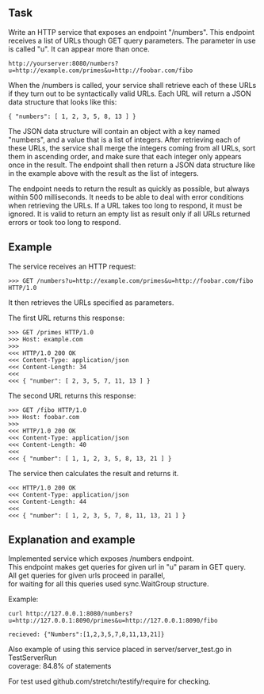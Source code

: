 Task
----

Write an HTTP service that exposes an endpoint "/numbers". This endpoint receives a list of URLs 
though GET query parameters. The parameter in use is called "u". It can appear 
more than once.

	http://yourserver:8080/numbers?u=http://example.com/primes&u=http://foobar.com/fibo

When the /numbers is called, your service shall retrieve each of these URLs if 
they turn out to be syntactically valid URLs. Each URL will return a JSON data 
structure that looks like this:

	{ "numbers": [ 1, 2, 3, 5, 8, 13 ] }

The JSON data structure will contain an object with a key named "numbers", and 
a value that is a list of integers. After retrieving each of these URLs, the 
service shall merge the integers coming from all URLs, sort them in ascending 
order, and make sure that each integer only appears once in the result. The 
endpoint shall then return a JSON data structure like in the example above with 
the result as the list of integers.

The endpoint needs to return the result as quickly as possible, but always 
within 500 milliseconds. It needs to be able to deal with error conditions when 
retrieving the URLs. If a URL takes too long to respond, it must be ignored. It 
is valid to return an empty list as result only if all URLs returned errors or 
took too long to respond.

Example
-------

The service receives an HTTP request:

	>>> GET /numbers?u=http://example.com/primes&u=http://foobar.com/fibo HTTP/1.0

It then retrieves the URLs specified as parameters.

The first URL returns this response:

	>>> GET /primes HTTP/1.0
	>>> Host: example.com
	>>> 
	<<< HTTP/1.0 200 OK
	<<< Content-Type: application/json
	<<< Content-Length: 34
	<<< 
	<<< { "number": [ 2, 3, 5, 7, 11, 13 ] }

The second URL returns this response:

	>>> GET /fibo HTTP/1.0
	>>> Host: foobar.com
	>>> 
	<<< HTTP/1.0 200 OK
	<<< Content-Type: application/json
	<<< Content-Length: 40
	<<< 
	<<< { "number": [ 1, 1, 2, 3, 5, 8, 13, 21 ] }

The service then calculates the result and returns it.

	<<< HTTP/1.0 200 OK
	<<< Content-Type: application/json
	<<< Content-Length: 44
	<<< 
	<<< { "number": [ 1, 2, 3, 5, 7, 8, 11, 13, 21 ] }


Explanation and example
----

Implemented service which exposes /numbers endpoint.   
This endpoint makes get queries for given url in "u" param in GET query.    
All get queries for given urls proceed in parallel,   
for waiting for all this queries used sync.WaitGroup structure.

Example:
 ```
 curl http://127.0.0.1:8080/numbers?u=http://127.0.0.1:8090/primes&u=http://127.0.0.1:8090/fibo  
    
 recieved: {"Numbers":[1,2,3,5,7,8,11,13,21]}  
 ```
Also example of using this service placed in server/server_test.go in TestServerRun    
coverage: 84.8% of statements  

For test used github.com/stretchr/testify/require for checking.  